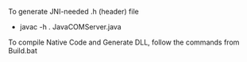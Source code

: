 To generate JNI-needed .h (header) file
 - javac -h . JavaCOMServer.java

To compile Native Code and Generate DLL, follow the commands from Build.bat
